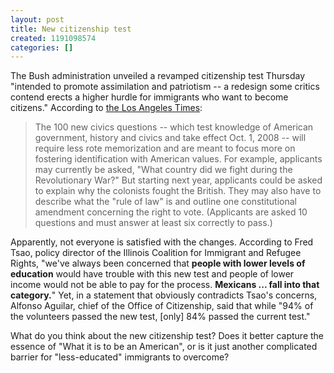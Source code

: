 ```yaml
---
layout: post
title: New citizenship test
created: 1191098574
categories: []
---
```

The Bush administration unveiled a revamped citizenship test Thursday "intended to promote assimilation and patriotism -- a redesign some critics contend erects a higher hurdle for immigrants who want to become citizens." According to [the Los Angeles Times](http://www.latimes.com/news/printedition/asection/la-na-citizenship28sep28,1,6693142.story?coll=la-news-a_section):

> The 100 new civics questions -- which test knowledge of American government, history and civics and take effect Oct. 1, 2008 -- will require less rote memorization and are meant to focus more on fostering identification with American values. For example, applicants may currently be asked, "What country did we fight during the Revolutionary War?" But starting next year, applicants could be asked to explain why the colonists fought the British. They may also have to describe what the "rule of law" is and outline one constitutional amendment concerning the right to vote. (Applicants are asked 10 questions and must answer at least six correctly to pass.)

Apparently, not everyone is satisfied with the changes. According to Fred Tsao, policy director of the Illinois Coalition for Immigrant and Refugee Rights, "we've always been concerned that <b>people with lower levels of education</b> would have trouble with this new test and people of lower income would not be able to pay for the process. <b>Mexicans ... fall into that category.</b>" Yet, in a statement that obviously contradicts Tsao's concerns, Alfonso Aguilar, chief of the Office of Citizenship, said that while "94% of the volunteers passed the new test, \[only\] 84% passed the current test."

What do you think about the new citizenship test? Does it better capture the essence of "What it is to be an American", or is it just another complicated barrier for "less-educated" immigrants to overcome?
